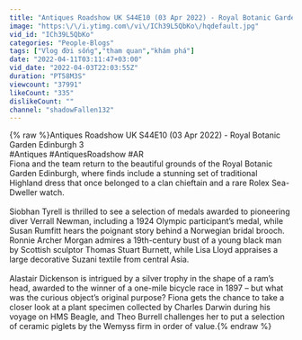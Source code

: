 ```yaml
---
title: "Antiques Roadshow UK S44E10 (03 Apr 2022) - Royal Botanic Garden Edinburgh 3"
image: "https:\/\/i.ytimg.com\/vi\/ICh39L5QbKo\/hqdefault.jpg"
vid_id: "ICh39L5QbKo"
categories: "People-Blogs"
tags: ["Vlog đời sống","tham quan","khám phá"]
date: "2022-04-11T03:11:47+03:00"
vid_date: "2022-04-03T22:03:55Z"
duration: "PT58M3S"
viewcount: "37991"
likeCount: "335"
dislikeCount: ""
channel: "shadowFallen132"
---
```

{% raw %}Antiques Roadshow UK S44E10 (03 Apr 2022) - Royal Botanic Garden Edinburgh 3<br />#Antiques #AntiquesRoadshow #AR<br />Fiona and the team return to the beautiful grounds of the Royal Botanic Garden Edinburgh, where finds include a stunning set of traditional Highland dress that once belonged to a clan chieftain and a rare Rolex Sea-Dweller watch. <br /><br />Siobhan Tyrell is thrilled to see a selection of medals awarded to pioneering diver Verrall Newman, including a 1924 Olympic participant’s medal, while Susan Rumfitt hears the poignant story behind a Norwegian bridal brooch. Ronnie Archer Morgan admires a 19th-century bust of a young black man by Scottish sculptor Thomas Stuart Burnett, while Lisa Lloyd appraises a large decorative Suzani textile from central Asia. <br /><br />Alastair Dickenson is intrigued by a silver trophy in the shape of a ram’s head, awarded to the winner of a one-mile bicycle race in 1897 – but what was the curious object’s original purpose? Fiona gets the chance to take a closer look at a plant specimen collected by Charles Darwin during his voyage on HMS Beagle, and Theo Burrell challenges her to put a selection of ceramic piglets by the Wemyss firm in order of value.{% endraw %}
